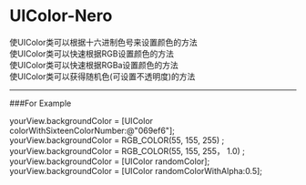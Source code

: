 # UIColor-Nero
使UIColor类可以根据十六进制色号来设置颜色的方法   
使UIColor类可以快速根据RGB设置颜色的方法   
使UIColor类可以快速根据RGBa设置颜色的方法   
使UIColor类可以获得随机色(可设置不透明度)的方法       

---

###For Example    
  
yourView.backgroundColor = [UIColor colorWithSixteenColorNumber:@"069ef6"];   
yourView.backgroundColor = RGB_COLOR(55, 155, 255) ;   
yourView.backgroundColor = RGB_COLOR(55, 155, 255， 1.0) ; 
yourView.backgroundColor = [UIColor randomColor];
yourView.backgroundColor = [UIColor randomColorWithAlpha:0.5];  
